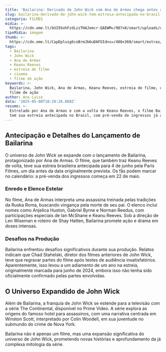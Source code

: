 ```yaml
---
title: 'Bailarina: Derivado de John Wick com Ana de Armas chega antes ao Brasil'
slug: bailarina-derivado-de-john-wick-tem-estreia-antecipada-no-brasil-e-pr-venda
categoria: FILMES
midia: >-
  https://cdn.ome.lt/bUI9SohFzdLzzTHAJemcr-QAEWM=/987x0/smart/uploads/conteudo/fotos/ana-de-armas-bailarina_xb3qRfL.png
tipoMidia: imagem
thumb: >-
  https://cdn.ome.lt/CapDpluig6coBrmJb6uDAFOIdns=/480x360/smart/extras/conteudos/ana-de-armas-bailarina_hZupHRJ.png
tags:
  - Bailarina
  - John Wick
  - Ana de Armas
  - Keanu Reeves
  - estreia de filme
  - cinema
  - filme de ação
keywords: >-
  Bailarina, John Wick, Ana de Armas, Keanu Reeves, estreia de filme, cinema,
  filme de ação
author: Ana Luiza
data: '2025-05-08T18:28:26.868Z'
resumo: >-
  Estrelado por Ana de Armas e com a volta de Keanu Reeves, o filme Bailarina
  tem sua estreia antecipada no Brasil, com pré-venda de ingressos já anunciada.
---
```


## Antecipação e Detalhes do Lançamento de Bailarina

O universo de John Wick se expande com o lançamento de Bailarina, protagonizado por Ana de Armas. O filme, que também traz Keanu Reeves de volta, teve sua estreia brasileira antecipada para 4 de junho pela Paris Filmes, um dia antes da data originalmente prevista. Os fãs podem marcar no calendário: a pré-venda dos ingressos começa em 22 de maio.

### Enredo e Elenco Estelar

No filme, Ana de Armas interpreta uma assassina treinada pelas tradições da Ruska Roma, buscando vingança pela morte de seu pai. O elenco inclui nomes como Anjelica Huston, Gabriel Byrne e Norman Reedus, com participações especiais de Ian McShane e Keanu Reeves. Sob a direção de Len Wiseman e roteiro de Shay Hatten, Bailarina promete ação e drama em doses intensas.

### Desafios na Produção

Bailarina enfrentou desafios significativos durante sua produção. Relatos indicam que Chad Stahelski, diretor dos filmes anteriores de John Wick, teve que regravar partes do filme após testes de audiência insatisfatórios. Aparentemente, isso levou a um adiamento de um ano na estreia, originalmente marcada para junho de 2024, embora isso não tenha sido oficialmente confirmado pelas partes envolvidas.

## O Universo Expandido de John Wick

Além de Bailarina, a franquia de John Wick se estende para a televisão com a série The Continental, disponível no Prime Video. A série explora as origens do famoso hotel para assassinos, com uma narrativa centrada em Winston Scott, interpretado por Colin Woodell, em sua juventude no submundo do crime de Nova York.

Bailarina não é apenas um filme, mas uma expansão significativa do universo de John Wick, prometendo novas histórias e aprofundamento da já complexa mitologia da série.
